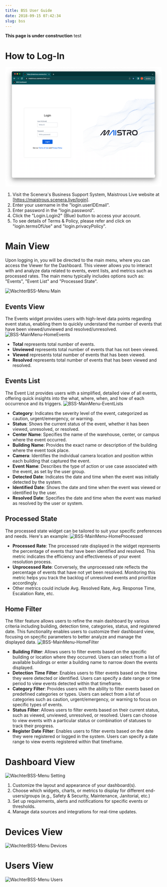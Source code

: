 ```yaml
---
title: BSS User Guide
date: 2018-09-15 07:42:34
slug: bss
---
```


**This page is under construction** test

# How to Log-In
![Login](images/Login%20Page.png)

1. Visit the Scenera's Business Support System, Maistrous Live website at [https://maistrous.scenera.live/login].
2. Enter your username in the "login.userIDEmail".
3. Enter password in the "login.password".
4. Click the "Login.Login2" (Blue) button to access your account.
5. To see details of Terms & Policy, please refer and click on "login.termsOfUse" and "login.privacyPolicy".

# Main View

Upon logging in, you will be directed to the main menu, where you can access the Viewer for the Dashboard. This viewer allows you to interact with and analyze data related to events, event lists, and metrics such as processed rates. The main menu typically includes options such as: "Events", "Event List" and "Processed State".

![WachterBSS-Menu Main](https://github.com/Scenerainc/Documentation-Website/assets/160102817/ef091e10-671d-44fe-a6dc-05a6c2fc9b18)

## Events View
The Events widget provides users with high-level data points regarding event status, enabling them to quickly understand the number of events that have been viewed/unviewed and resolved/unresolved.
![BSS-MainMenu-HomeEvents](https://github.com/Scenerainc/Documentation-Website/assets/160102817/cdae49ed-bb4b-4bc9-b651-ced0ba50a868)

- **Total** represents total number of events.
- **Unviewed** represents total number of events that has not been viewed.
- **Viewed** represents total number of events that has been viewed.
- **Resolved** represents total number of events that has been viewed and resolved.

## Events List
The Event List provides users with a simplified, detailed view of all events, offering quick insights into the what, where, when, and how of each occurrence and its triggers.
![BSS-MainMenu-EventLists](https://github.com/Scenerainc/Documentation-Website/assets/160102817/3d65f15b-9be8-4cdf-b6bb-0ce93fbcdd96)

- **Category**: Indicates the severity level of the event, categorized as caution, urgent/emergency, or warning.
- **Status**: Shows the current status of the event, whether it has been viewed, unresolved, or resolved.
- **Center** **Name**: Specifies the name of the warehouse, center, or campus where the event occurred.
- **Building** **Name**: Provides the exact name or description of the building where the event took place.
- **Camera**: Identifies the individual camera location and position within each building that captured the event.
- **Event** **Name**: Describes the type of action or use case associated with the event, as set by the user group.
- **Detected** **Date**: Indicates the date and time when the event was initially detected by the system.
- **Identified** **Date**: Shows the date and time when the event was viewed or identified by the user.
- **Resolved** **Date**: Specifies the date and time when the event was marked as resolved by the user or system.

## Processed State
The processed state widget can be tailored to suit your specific preferences and needs. Here's an example:
![BSS-MainMenu-HomeProcessed](https://github.com/Scenerainc/Documentation-Website/assets/160102817/a88593c2-18bd-49e9-842a-634e370c7fd4)

- **Processed** **Rate**: The processed rate displayed in the widget represents the percentage of events that have been identified and resolved.
This metric indicates the efficiency and effectiveness of your event resolution process.
- **Unprocessed** **Rate**: Conversely, the unprocessed rate reflects the percentage of events that have not yet been resolved. Monitoring this metric helps you track the backlog of unresolved events and prioritize accordingly.
- Other metrics could include Avg. Resolved Rate, Avg. Response Time, Escalation Rate, etc.

## Home Filter
The filter feature allows users to refine the main dashboard by various criteria including building, detection time, categories, status, and registered date. This functionality enables users to customize their dashboard view, focusing on specific parameters to better analyze and manage the displayed data.
![BSS-MainMenu-HomeFilter](https://github.com/Scenerainc/Documentation-Website/assets/160102817/acdcd532-e22d-4229-b6f3-7b22fc5e7670)

- **Building** **Filter**: Allows users to filter events based on the specific building or location where they occurred. Users can select from a list of available buildings or enter a building name to narrow down the events displayed.
- **Detection** **Time** **Filter**: Enables users to filter events based on the time they were detected or identified. Users can specify a date range or time period to view events detected within that timeframe.
- **Category** **Filter**: Provides users with the ability to filter events based on predefined categories or types. Users can select from a list of categories such as caution, urgent/emergency, or warning to focus on specific types of events.
- **Status** **Filter**: Allows users to filter events based on their current status, such as viewed, unviewed, unresolved, or resolved. Users can choose to view events with a particular status or combination of statuses to track their progress.
- **Register** **Date** **Filter**: Enables users to filter events based on the date they were registered or logged in the system. Users can specify a date range to view events registered within that timeframe.

# Dashboard View
![WachterBSS-Menu Setting](https://github.com/Scenerainc/Documentation-Website/assets/160102817/7c90d759-ea30-44db-a943-09cc65e39463)

1. Customize the layout and appearance of your dashboard(s).
2. Choose which widgets, charts, or metrics to display for different end-users/groups (e.g., Safety & Security, Maintenance, Janitorial, etc.)
3. Set up requirements, alerts and notifications for specific events or thresholds.
4. Manage data sources and integrations for real-time updates.

   
# Devices View
![WachterBSS-Menu Devices](https://github.com/Scenerainc/Documentation-Website/assets/160102817/e1deff91-481c-4734-971c-acd0f15e2064)

# Users View
![WachterBSS-Menu Users](https://github.com/Scenerainc/Documentation-Website/assets/160102817/3d32b665-d9e5-4516-ba13-1c1aa211db5a)

